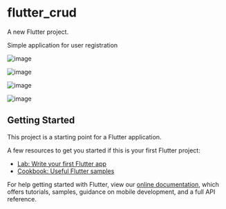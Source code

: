 # flutter_crud

A new Flutter project.

Simple application for user registration

![image](https://user-images.githubusercontent.com/54687122/119748379-30891380-be6b-11eb-9a01-fa1613461599.png)

![image](https://user-images.githubusercontent.com/54687122/119748414-43034d00-be6b-11eb-8b06-3bc03579e95f.png)

![image](https://user-images.githubusercontent.com/54687122/119748435-4d254b80-be6b-11eb-9b42-f363a0e3f0ce.png)

![image](https://user-images.githubusercontent.com/54687122/119748469-5adad100-be6b-11eb-9fc7-f0cfebc88031.png)


## Getting Started

This project is a starting point for a Flutter application.

A few resources to get you started if this is your first Flutter project:

- [Lab: Write your first Flutter app](https://flutter.dev/docs/get-started/codelab)
- [Cookbook: Useful Flutter samples](https://flutter.dev/docs/cookbook)

For help getting started with Flutter, view our
[online documentation](https://flutter.dev/docs), which offers tutorials,
samples, guidance on mobile development, and a full API reference.

